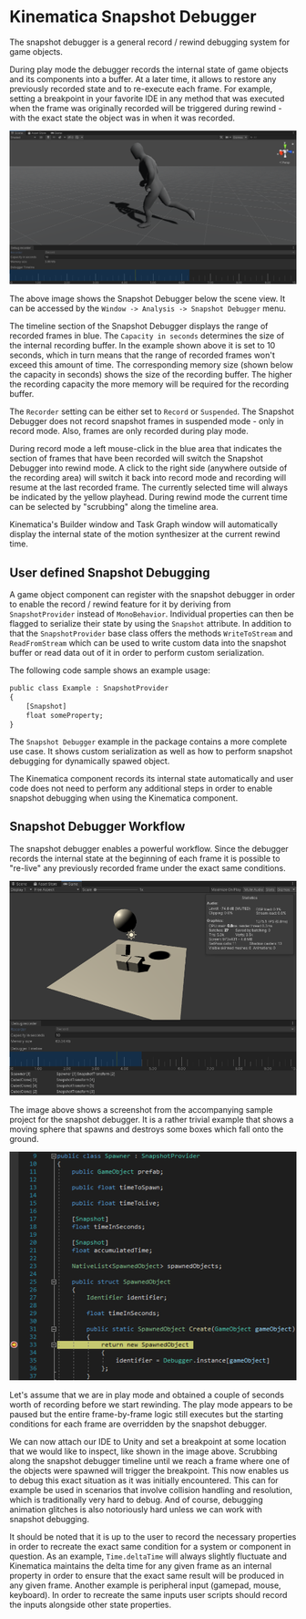 # Kinematica Snapshot Debugger

The snapshot debugger is a general record / rewind debugging system for game objects.

During play mode the debugger records the internal state of game objects and its components into a buffer. At a later time, it allows to restore any previously recorded state and to re-execute each frame. For example, setting a breakpoint in your favorite IDE in any method that was executed when the frame was originally recorded will be triggered during rewind - with the exact state the object was in when it was recorded.

![](images/snapshot-debugger.png)

The above image shows the Snapshot Debugger below the scene view. It can be accessed by the `Window -> Analysis -> Snapshot Debugger` menu.

The timeline section of the Snapshot Debugger displays the range of recorded frames in blue. The `Capacity in seconds` determines the size of the internal recording buffer. In the example shown above it is set to 10 seconds, which in turn means that the range of recorded frames won't exceed this amount of time. The corresponding memory size (shown below the capacity in seconds) shows the size of the recording buffer. The higher the recording capacity the more memory will be required for the recording buffer.

The `Recorder` setting can be either set to `Record` or `Suspended`. The Snapshot Debugger does not record snapshot frames in suspended mode - only in record mode. Also, frames are only recorded during play mode.

During record mode a left mouse-click in the blue area that indicates the section of frames that have been recorded will switch the Snapshot Debugger into rewind mode. A click to the right side (anywhere outside of the recording area) will switch it back into record mode and recording will resume at the last recorded frame. The currently selected time will always be indicated by the yellow playhead. During rewind mode the current time can be selected by "scrubbing" along the timeline area.

Kinematica's Builder window and Task Graph window will automatically display the internal state of the motion synthesizer at the current rewind time.

## User defined Snapshot Debugging

A game object component can register with the snapshot debugger in order to enable the record / rewind feature for it by deriving from `SnapshotProvider` instead of `MonoBehavior`. Individual properties can then be flagged to serialize their state by using the `Snapshot` attribute. In addition to that the `SnapshotProvider` base class offers the methods `WriteToStream` and `ReadFromStream` which can be used to write custom data into the snapshot buffer or read data out of it in order to perform custom serialization.

The following code sample shows an example usage:

```
public class Example : SnapshotProvider
{
    [Snapshot]
    float someProperty;
}
```

The `Snapshot Debugger` example in the package contains a more complete use case. It shows custom serialization as well as how to perform snapshot debugging for dynamically spawed object.

The Kinematica component records its internal state automatically and user code does not need to perform any additional steps in order to enable snapshot debugging when using the Kinematica component.

## Snapshot Debugger Workflow

The snapshot debugger enables a powerful workflow. Since the debugger records the internal state at the beginning of each frame it is possible to "re-live" any previously recorded frame under the exact same conditions.

![](images/snapshot-debugger-sample.png)

The image above shows a screenshot from the accompanying sample project for the snapshot debugger. It is a rather trivial example that shows a moving sphere that spawns and destroys some boxes which fall onto the ground.

![](images/snapshot-debugger-breakpoint.png)

Let's assume that we are in play mode and obtained a couple of seconds worth of recording before we start rewinding. The play mode appears to be paused but the entire frame-by-frame logic still executes but the starting conditions for each frame are overridden by the snapshot debugger.

We can now attach our IDE to Unity and set a breakpoint at some location that we would like to inspect, like shown in the image above. Scrubbing along the snapshot debugger timeline until we reach a frame where one of the objects were spawned will trigger the breakpoint. This now enables us to debug this exact situation as it was initially encountered. This can for example be used in scenarios that involve collision handling and resolution, which is traditionally very hard to debug. And of course, debugging animation glitches is also notoriously hard unless we can work with snapshot debugging.

It should be noted that it is up to the user to record the necessary properties in order to recreate the exact same condition for a system or component in question. As an example, `Time.deltaTime` will always slightly fluctuate and Kinematica maintains the delta time for any given frame as an internal property in order to ensure that the exact same result will be produced in any given frame. Another example is peripheral input (gamepad, mouse, keyboard). In order to recreate the same inputs user scripts should record the inputs alongside other state properties.
